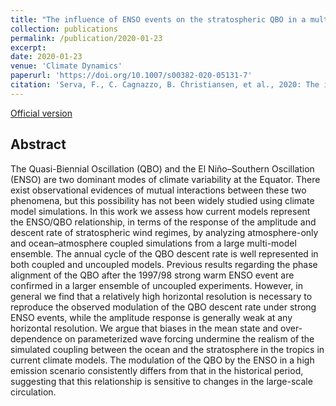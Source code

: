 ```yaml
---
title: "The influence of ENSO events on the stratospheric QBO in a multi-model ensemble"
collection: publications
permalink: /publication/2020-01-23
excerpt: 
date: 2020-01-23
venue: 'Climate Dynamics'
paperurl: 'https://doi.org/10.1007/s00382-020-05131-7'
citation: 'Serva, F., C. Cagnazzo, B. Christiansen, et al., 2020: The influence of ENSO events on the stratospheric QBO in a multi-model ensemble.  <i>Clim. Dyn.</i>, 2561–2575, doi:10.1007/s00382-020-05131-7.'
---
```


[Official version](https://doi.org/10.1007/s00382-020-05131-7)

## Abstract
The Quasi-Biennial Oscillation (QBO) and the El Niño–Southern Oscillation (ENSO) are two dominant modes of climate variability at the Equator. There exist observational evidences of mutual interactions between these two phenomena, but this possibility has not been widely studied using climate model simulations. In this work we assess how current models represent the ENSO/QBO relationship, in terms of the response of the amplitude and descent rate of stratospheric wind regimes, by analyzing atmosphere-only and ocean–atmosphere coupled simulations from a large multi-model ensemble. The annual cycle of the QBO descent rate is well represented in both coupled and uncoupled models. Previous results regarding the phase alignment of the QBO after the 1997/98 strong warm ENSO event are confirmed in a larger ensemble of uncoupled experiments. However, in general we find that a relatively high horizontal resolution is necessary to reproduce the observed modulation of the QBO descent rate under strong ENSO events, while the amplitude response is generally weak at any horizontal resolution. We argue that biases in the mean state and over-dependence on parameterized wave forcing undermine the realism of the simulated coupling between the ocean and the stratosphere in the tropics in current climate models. The modulation of the QBO by the ENSO in a high emission scenario consistently differs from that in the historical period, suggesting that this relationship is sensitive to changes in the large-scale circulation.

